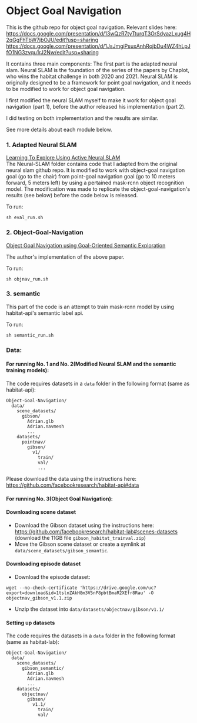 # Object Goal Navigation





This is the github repo for object goal navigation. 
Relevant slides here:
https://docs.google.com/presentation/d/13wQzR7tyTturqT3OrSdyazLxug4H2qGgFhTbW7jbOJU/edit?usp=sharing
https://docs.google.com/presentation/d/1JsJmgiPsuxAnhRojbDu4WZ4hLpJfO1NG3zvqu1rJ2Nw/edit?usp=sharing


It contains three main components:
The first part is the adapted neural slam. Neural SLAM is the foundation of the series of the papers by Chaplot, who wins the habitat challenge in both 2020 and 2021. Neural SLAM is originally designed to be a framework for point goal navigation, and it needs to be modified to work for object goal navigation.

I first modified the neural SLAM myself to make it work for object goal navigation (part 1), before the author released his implementation (part 2).

I did testing on both implementation and the results are similar.

See more details about each module below.



### 1. Adapted Neural SLAM


[Learning To Explore Using Active Neural SLAM](https://openreview.net/pdf?id=HklXn1BKDH)<br />
The Neural-SLAM folder contains code that I adapted from the original neural slam github repo. It is modified to work with object-goal navigation goal (go to the chair) from point-goal navigation goal (go to 10 meters forward, 5 meters left) by using a pertained mask-rcnn object recognition model. The modification was made to replicate the object-goal-navigation's results (see below) before the code below is released.

To run:

`sh eval_run.sh `

### 2. Object-Goal-Navigation

[Object Goal Navigation using Goal-Oriented Semantic Exploration](https://arxiv.org/pdf/2007.00643.pdf)<br />

The author's implementation of the above paper. 

To run:

`sh objnav_run.sh`

### 3. semantic

This part of the code is an attempt to train mask-rcnn model by using habitat-api's semantic label api. 

To run:

`sh semantic_run.sh`

### Data:

#### For running No. 1 and No. 2(Modified Neural SLAM and the semantic training models):


The code requires datasets in a `data` folder in the following format (same as habitat-api):
```
Object-Goal-Navigation/
  data/
    scene_datasets/
      gibson/
        Adrian.glb
        Adrian.navmesh
        ...
    datasets/
      pointnav/
        gibson/
          v1/
            train/
            val/
            ...
```
Please download the data using the instructions here: https://github.com/facebookresearch/habitat-api#data


#### For running No. 3(Object Goal Navigation):
#### Downloading scene dataset
- Download the Gibson dataset using the instructions here: https://github.com/facebookresearch/habitat-lab#scenes-datasets (download the 11GB file `gibson_habitat_trainval.zip`)
- Move the Gibson scene dataset or create a symlink at `data/scene_datasets/gibson_semantic`. 

#### Downloading episode dataset
- Download the episode dataset:
```
wget --no-check-certificate 'https://drive.google.com/uc?export=download&id=1tslnZAkH8m3V5nP8pbtBmaR2XEfr8Rau' -O objectnav_gibson_v1.1.zip
```
- Unzip the dataset into `data/datasets/objectnav/gibson/v1.1/`

#### Setting up datasets
The code requires the datasets in a `data` folder in the following format (same as habitat-lab):
```
Object-Goal-Navigation/
  data/
    scene_datasets/
      gibson_semantic/
        Adrian.glb
        Adrian.navmesh
        ...
    datasets/
      objectnav/
        gibson/
          v1.1/
            train/
            val/
```

